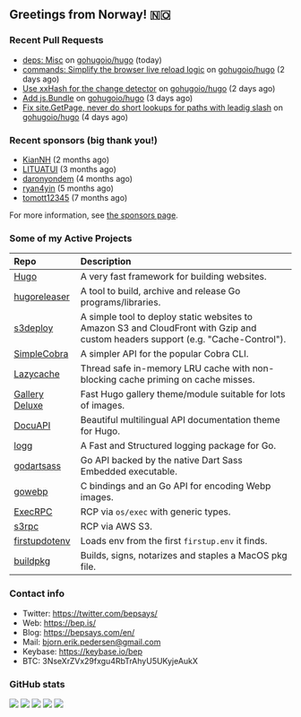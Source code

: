 ## Greetings from Norway! 🇳🇴

### Recent Pull Requests

- [deps: Misc](https://github.com/gohugoio/hugo/pull/12650) on [gohugoio/hugo](https://github.com/gohugoio/hugo) (today)
- [commands: Simplify the browser live reload logic](https://github.com/gohugoio/hugo/pull/12647) on [gohugoio/hugo](https://github.com/gohugoio/hugo) (2 days ago)
- [Use xxHash for the change detector](https://github.com/gohugoio/hugo/pull/12644) on [gohugoio/hugo](https://github.com/gohugoio/hugo) (2 days ago)
- [Add js.Bundle](https://github.com/gohugoio/hugo/pull/12641) on [gohugoio/hugo](https://github.com/gohugoio/hugo) (3 days ago)
- [Fix site.GetPage, never do short lookups for paths with leadig slash](https://github.com/gohugoio/hugo/pull/12639) on [gohugoio/hugo](https://github.com/gohugoio/hugo) (4 days ago)

### Recent sponsors (big thank you!)

- [KianNH](https://github.com/KianNH) (2 months ago)
- [LITUATUI](https://github.com/LITUATUI) (3 months ago)
- [daronyondem](https://github.com/daronyondem) (4 months ago)
- [ryan4yin](https://github.com/ryan4yin) (5 months ago)
- [tomott12345](https://github.com/tomott12345) (7 months ago)

For more information, see [the sponsors page](https://github.com/sponsors/bep/).

### Some of my Active Projects

| Repo  | Description |
| :---------------------------------------- | :------------------------------------------- |
| [Hugo](https://github.com/gohugoio/hugo)|A very fast framework for building websites. |
| [hugoreleaser](https://github.com/gohugoio/hugoreleaser)| A tool to build, archive and release Go programs/libraries.  |
| [s3deploy](https://github.com/bep/s3deploy)| A simple tool to deploy static websites to Amazon S3 and CloudFront with Gzip and custom headers support (e.g. "Cache-Control").|
| [SimpleCobra](https://github.com/bep/simplecobra)|A simpler API for the popular Cobra CLI.|
| [Lazycache](https://github.com/bep/lazycache)| Thread safe in-memory LRU cache with non-blocking cache priming on cache misses.  |
| [Gallery Deluxe](https://github.com/bep/gallerydeluxe)|Fast Hugo gallery theme/module suitable for lots of images.  |
| [DocuAPI](https://github.com/bep/docuapi)| Beautiful multilingual API documentation theme for Hugo.  |
| [logg](https://github.com/bep/logg)| A Fast and Structured logging package for Go.  |
| [godartsass](https://github.com/bep/godartsass)| Go API backed by the native Dart Sass Embedded executable. |
| [gowebp](https://github.com/bep/gowebp)|C bindings and an Go API for encoding Webp images. |
| [ExecRPC](https://github.com/bep/execrpc)|RCP via `os/exec` with generic types.  |
| [s3rpc](https://github.com/bep/s3rpc)|RCP via AWS S3.|
| [firstupdotenv](https://github.com/bep/firstupdotenv)|Loads env from the first `firstup.env` it finds. |
| [buildpkg](https://github.com/bep/buildpkg)| Builds, signs, notarizes and staples a MacOS pkg file. |

### Contact info
- Twitter: https://twitter.com/bepsays/
- Web: https://bep.is/
- Blog: https://bepsays.com/en/
- Mail: bjorn.erik.pedersen@gmail.com
- Keybase: https://keybase.io/bep
- BTC: 3NseXrZVx29fxgu4RbTrAhyU5UKyjeAukX


### GitHub stats

![](https://github-profile-summary-cards.vercel.app/api/cards/profile-details?username=bep&theme=github)
![](https://github-profile-summary-cards.vercel.app/api/cards/repos-per-language?username=bep&theme=github)
![](https://github-profile-summary-cards.vercel.app/api/cards/most-commit-language?username=bep&theme=github)
![](https://github-profile-summary-cards.vercel.app/api/cards/stats?username=bep&theme=github)
![](https://github-profile-summary-cards.vercel.app/api/cards/productive-time?username=bep&theme=github)
